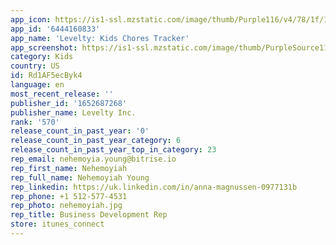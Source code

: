 ```yaml
---
app_icon: https://is1-ssl.mzstatic.com/image/thumb/Purple116/v4/78/1f/1c/781f1c7f-07ed-42e6-7f53-ec12dbabbd0c/AppIcon-1x_U007epad-0-0-0-0-0-85-220-0.png/1024x1024bb.png
app_id: '6444160833'
app_name: 'Levelty: Kids Chores Tracker'
app_screenshot: https://is1-ssl.mzstatic.com/image/thumb/PurpleSource116/v4/1a/fe/80/1afe800a-8b44-412c-6abe-7414c0395c8e/02a42acc-db67-4cd0-8d0a-02766bc10bf4_6_U002c5_-_1.png/1284x2778bb.png
category: Kids
country: US
id: Rd1AF5ecByk4
language: en
most_recent_release: ''
publisher_id: '1652687268'
publisher_name: Levelty Inc.
rank: '570'
release_count_in_past_year: '0'
release_count_in_past_year_category: 6
release_count_in_past_year_top_in_category: 23
rep_email: nehemoyia.young@bitrise.io
rep_first_name: Nehemoyiah
rep_full_name: Nehemoyiah Young
rep_linkedin: https://uk.linkedin.com/in/anna-magnussen-0977131b
rep_phone: +1 512-577-4531
rep_photo: nehemoyiah.jpg
rep_title: Business Development Rep
store: itunes_connect
---
```

